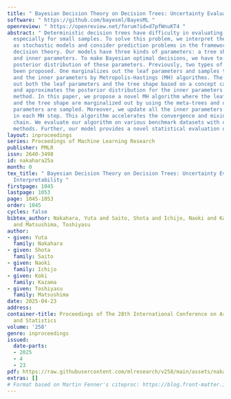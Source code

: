 ```yaml
---
title: " Bayesian Decision Theory on Decision Trees: Uncertainty Evaluation and Interpretability "
software: " https://github.com/bayesml/BayesML "
openreview: " https://openreview.net/forum?id=d7pfWnuKT4 "
abstract: " Deterministic decision trees have difficulty in evaluating uncertainty
  especially for small samples. To solve this problem, we interpret the decision trees
  as stochastic models and consider prediction problems in the framework of Bayesian
  decision theory. Our models have three kinds of parameters: a tree shape, leaf parameters,
  and inner parameters. To make Bayesian optimal decisions, we have to calculate the
  posterior distribution of these parameters. Previously, two types of methods have
  been proposed. One marginalizes out the leaf parameters and samples the tree shape
  and the inner parameters by Metropolis-Hastings (MH) algorithms. The other marginalizes
  out both the leaf parameters and the tree shape based on a concept called meta-trees
  and approximates the posterior distribution for the inner parameters by a bagging-like
  method. In this paper, we propose a novel MH algorithm where the leaf parameters
  and the tree shape are marginalized out by using the meta-trees and only the inner
  parameters are sampled. Moreover, we update all the inner parameters simultaneously
  in each MH step. This algorithm accelerates the convergence and mixing of the Markov
  chain. We evaluate our algorithm on various benchmark datasets with other state-of-the-art
  methods. Further, our model provides a novel statistical evaluation of feature importance. "
layout: inproceedings
series: Proceedings of Machine Learning Research
publisher: PMLR
issn: 2640-3498
id: nakahara25a
month: 0
tex_title: " Bayesian Decision Theory on Decision Trees: Uncertainty Evaluation and
  Interpretability "
firstpage: 1045
lastpage: 1053
page: 1045-1053
order: 1045
cycles: false
bibtex_author: Nakahara, Yuta and Saito, Shota and Ichijo, Naoki and Kazama, Koki
  and Matsushima, Toshiyasu
author:
- given: Yuta
  family: Nakahara
- given: Shota
  family: Saito
- given: Naoki
  family: Ichijo
- given: Koki
  family: Kazama
- given: Toshiyasu
  family: Matsushima
date: 2025-04-23
address:
container-title: Proceedings of The 28th International Conference on Artificial Intelligence
  and Statistics
volume: '258'
genre: inproceedings
issued:
  date-parts:
  - 2025
  - 4
  - 23
pdf: https://raw.githubusercontent.com/mlresearch/v258/main/assets/nakahara25a/nakahara25a.pdf
extras: []
# Format based on Martin Fenner's citeproc: https://blog.front-matter.io/posts/citeproc-yaml-for-bibliographies/
---
```

